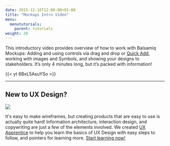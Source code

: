 ```yaml
---
date: 2015-12-16T12:00:00+01:00
title: "Mockups Intro Video"
menu:
  menututorials:
    parent: tutorials
weight: 20
---
```


This introductory video provides overview of how to work with Balsamiq Mockups: Adding and using controls via drag and drop or [Quick Add](http://support.balsamiq.com/customer/portal/articles/109151#quickadd), working with images and Symbols, and showing your designs to stakeholders. It’s only 4 minutes long, but it’s packed with information!

{{< yt 6BxL5AsuYSo >}}

* * *

## New to UX Design?

[![](http://media.balsamiq.com/img/support/resources/uxapprentice.png)](http://www.uxapprentice.com)

It's easy to make wireframes, but creating products that are easy to use is actually quite hard! Information architecture, interaction design, and copywriting are just a few of the elements involved. We created [UX Apprentice](http://www.uxapprentice.com) to help you learn the basics of UX Design with easy steps to follow, and pointers for learning more. [Start learning now!](http://www.uxapprentice.com)